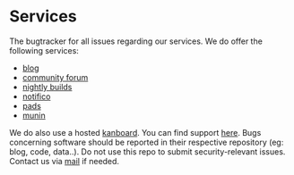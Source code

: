 Services
========

The bugtracker for all issues regarding our services. We do offer the following services:
 * [blog](https://inexor.org)
 * [community forum](https://community.inexor.org)
 * [nightly builds](http://nightly.inexor.org)
 * [notifico](http://notifico.inexor.org)
 * [pads](https://pad.inexor.org)
 * [munin](http://monitor.inexor.org)

We do also use a hosted [kanboard](https://waffle.io). You can find support [here](https://github.com/waffleio/waffle.io).
Bugs concerning software should be reported in their respective repository (eg: blog, code, data..).
Do not use this repo to submit security-relevant issues. Contact us via [mail](mailto:info@inexor.org) if needed.
